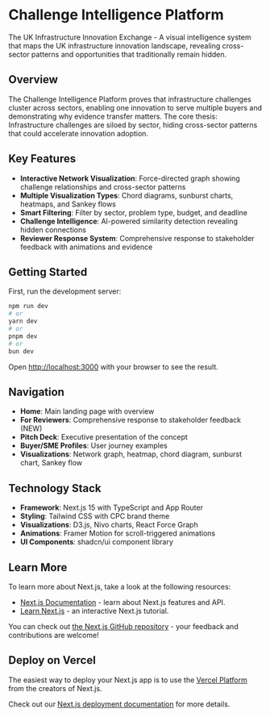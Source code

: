 # Challenge Intelligence Platform

The UK Infrastructure Innovation Exchange - A visual intelligence system that maps the UK infrastructure innovation landscape, revealing cross-sector patterns and opportunities that traditionally remain hidden.

## Overview

The Challenge Intelligence Platform proves that infrastructure challenges cluster across sectors, enabling one innovation to serve multiple buyers and demonstrating why evidence transfer matters. The core thesis: Infrastructure challenges are siloed by sector, hiding cross-sector patterns that could accelerate innovation adoption.

## Key Features

- **Interactive Network Visualization**: Force-directed graph showing challenge relationships and cross-sector patterns
- **Multiple Visualization Types**: Chord diagrams, sunburst charts, heatmaps, and Sankey flows
- **Smart Filtering**: Filter by sector, problem type, budget, and deadline
- **Challenge Intelligence**: AI-powered similarity detection revealing hidden connections
- **Reviewer Response System**: Comprehensive response to stakeholder feedback with animations and evidence

## Getting Started

First, run the development server:

```bash
npm run dev
# or
yarn dev
# or
pnpm dev
# or
bun dev
```

Open [http://localhost:3000](http://localhost:3000) with your browser to see the result.

## Navigation

- **Home**: Main landing page with overview
- **For Reviewers**: Comprehensive response to stakeholder feedback (NEW)
- **Pitch Deck**: Executive presentation of the concept
- **Buyer/SME Profiles**: User journey examples
- **Visualizations**: Network graph, heatmap, chord diagram, sunburst chart, Sankey flow

## Technology Stack

- **Framework**: Next.js 15 with TypeScript and App Router
- **Styling**: Tailwind CSS with CPC brand theme
- **Visualizations**: D3.js, Nivo charts, React Force Graph
- **Animations**: Framer Motion for scroll-triggered animations
- **UI Components**: shadcn/ui component library

## Learn More

To learn more about Next.js, take a look at the following resources:

- [Next.js Documentation](https://nextjs.org/docs) - learn about Next.js features and API.
- [Learn Next.js](https://nextjs.org/learn) - an interactive Next.js tutorial.

You can check out [the Next.js GitHub repository](https://github.com/vercel/next.js) - your feedback and contributions are welcome!

## Deploy on Vercel

The easiest way to deploy your Next.js app is to use the [Vercel Platform](https://vercel.com/new?utm_medium=default-template&filter=next.js&utm_source=create-next-app&utm_campaign=create-next-app-readme) from the creators of Next.js.

Check out our [Next.js deployment documentation](https://nextjs.org/docs/app/building-your-application/deploying) for more details.
